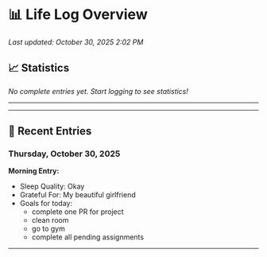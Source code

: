 # 📊 Life Log Overview

*Last updated: October 30, 2025 2:02 PM*

## 📈 Statistics

*No complete entries yet. Start logging to see statistics!*

---


---

## 📝 Recent Entries

### Thursday, October 30, 2025

**Morning Entry:**
- Sleep Quality: Okay
- Grateful For: My beautiful girlfriend
- Goals for today:
  - complete one PR for project
  - clean room
  - go to gym
  - complete all pending assignments

---

